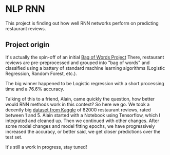 # NLP RNN
This project is finding out how well RNN networks perform on predicting restaurant reviews.

## Project origin
It's actually the spin-off of an initial [Bag of Words Project](https://github.com/GuillaumeGermain/NLP_bag_of_words)
There, restaurant reviews are pre-preprocessed and grouped into "bag of words" and classified using a battery of standard machine learning algorithms (Logistic Regression, Random Forest, etc.).

The big winner happened to be Logistic regression with a short processing time and a 76.6% accuracy.

Talking of this to a friend, Alain, came quickly the question, how better would RNN methods work in this context?
So here we go. We took a decently big [dataset from Kaggle](https://www.kaggle.com/c/restaurant-reviews/data)
of 82000 restaurant reviews, rated between 1 and 5.
Alain started with a Notebook using Tensorflow, which I integrated and cleaned up. Then we continued with other changes.
After some model changes and model fitting epochs, we have progressively increased the accuracy, or better said, we get closer predictions over the test set.

It's still a work in progress, stay tuned!

